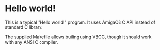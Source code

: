 # Hello world!

This is a typical "Hello world!" program. It uses AmigaOS C API instead of standard C library.

The supplied Makefile allows builing using VBCC, though it should work with any ANSI C compiler.

